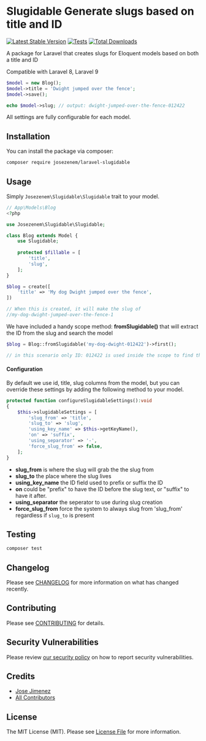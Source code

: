 # Slugidable Generate slugs based on title and ID

[![Latest Stable Version](http://poser.pugx.org/josezenem/laravel-slugidable/v)](https://packagist.org/packages/josezenem/laravel-slugidable)
[![Tests](https://github.com/josezenem/laravel-slugidable/actions/workflows/run-tests.yml/badge.svg?branch=main)](https://github.com/josezenem/laravel-slugidable/actions/workflows/run-tests.yml)
[![Total Downloads](https://img.shields.io/packagist/dt/josezenem/laravel-slugidable.svg?style=flat-square)](https://packagist.org/packages/josezenem/laravel-slugidable)

A package for Laravel that creates slugs for Eloquent models based on both a title and ID

Compatible with Laravel 8, Laravel 9

```php
$model = new Blog();
$model->title = 'Dwight jumped over the fence';
$model->save();

echo $model->slug; // output: dwight-jumped-over-the-fence-012422
```

All settings are fully configurable for each model.

## Installation

You can install the package via composer:

```bash
composer require josezenem/laravel-slugidable
```

## Usage

Simply `Josezenem\Slugidable\Slugidable` trait to your model.
```php
// App\Models\Blog
<?php

use Josezenem\Slugidable\Slugidable;

class Blog extends Model {
    use Slugidable;
    
    protected $fillable = [
        'title',
        'slug',
    ];
}

$blog = create([
    'title' => 'My dog Dwight jumped over the fence',
])

// When this is created, it will make the slug of
//my-dog-dwight-jumped-over-the-fence-1
```

We have included a handy scope method: **fromSlugidable()** that will extract the ID from the slug and search the model

```php
$blog = Blog::fromSlugidable('my-dog-dwight-012422')->first();

// in this scenario only ID: 012422 is used inside the scope to find the slug.

```

#### Configuration

By default we use id, title, slug columns from the model, but you can override these settings by adding the following method to your model.

```php
protected function configureSlugidableSettings():void
{
    $this->slugidableSettings = [
        'slug_from' => 'title',
        'slug_to' => 'slug',
        'using_key_name' => $this->getKeyName(),
        'on' => 'suffix',
        'using_separator' => '-',
        'force_slug_from' => false,
    ];
}
```
* **slug_from** is where the slug will grab the the slug from
* **slug_to** the place where the slug lives
* **using_key_name** the ID field used to prefix or suffix the ID
* **on** could be "prefix" to have the ID before the slug text, or "suffix" to have it after.
* **using_separator** the seperator to use during slug creation
* **force_slug_from** force the system to always slug from 'slug_from' regardless if `slug_to` is present


## Testing

```bash
composer test
```

## Changelog

Please see [CHANGELOG](CHANGELOG.md) for more information on what has changed recently.

## Contributing

Please see [CONTRIBUTING](.github/CONTRIBUTING.md) for details.

## Security Vulnerabilities

Please review [our security policy](../../security/policy) on how to report security vulnerabilities.

## Credits

- [Jose Jimenez](https://github.com/josezenem)
- [All Contributors](../../contributors)

## License

The MIT License (MIT). Please see [License File](LICENSE.md) for more information.
